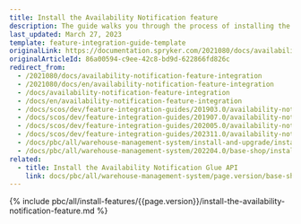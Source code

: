 ```yaml
---
title: Install the Availability Notification feature
description: The guide walks you through the process of installing the Product is Available Again feature into the project.
last_updated: March 27, 2023
template: feature-integration-guide-template
originalLink: https://documentation.spryker.com/2021080/docs/availability-notification-feature-integration
originalArticleId: 86a00594-c9ee-42c8-bd9d-622866fd826c
redirect_from:
  - /2021080/docs/availability-notification-feature-integration
  - /2021080/docs/en/availability-notification-feature-integration
  - /docs/availability-notification-feature-integration
  - /docs/en/availability-notification-feature-integration
  - /docs/scos/dev/feature-integration-guides/201903.0/availability-notification-feature-integration.html
  - /docs/scos/dev/feature-integration-guides/201907.0/availability-notification-feature-integration.html
  - /docs/scos/dev/feature-integration-guides/202005.0/availability-notification-feature-integration.html
  - /docs/scos/dev/feature-integration-guides/202311.0/availability-notification-feature-integration.html
  - /docs/pbc/all/warehouse-management-system/install-and-upgrade/install-features/install-the-availability-notification-feature.html
  - /docs/pbc/all/warehouse-management-system/202204.0/base-shop/install-and-upgrade/install-features/install-the-availability-notification-feature.html
related:
  - title: Install the Availability Notification Glue API
    link: docs/pbc/all/warehouse-management-system/page.version/base-shop/install-and-upgrade/install-features/install-the-availability-notification-glue-api.html
---
```


{% include pbc/all/install-features/{{page.version}}/install-the-availability-notification-feature.md %} <!-- To edit, see /_includes/pbc/all/install-features/202311.0/install-the-availability-notification-feature.md -->
